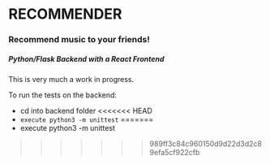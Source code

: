 # RECOMMENDER

### Recommend music to your friends!

##### Python/Flask Backend with a React Frontend

This is very much a work in progress.

To run the tests on the backend:

  - cd into backend folder
<<<<<<< HEAD
  - `execute python3 -m unittest`
=======
  - execute python3 -m unittest
>>>>>>> 989ff3c84c960150d9d22d3d2c89efa5cf922cfb

